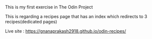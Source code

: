 This is  my first exercise in The Odin Project

This is regarding a recipes page that has an index which redirects to 3 recipes(dedicated pages)

Live site : https://gnanaprakash2918.github.io/odin-recipes/
